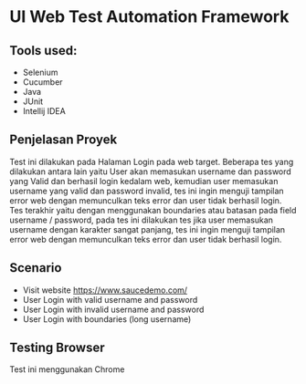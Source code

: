 # UI Web Test Automation Framework
## Tools used:
- Selenium
- Cucumber
- Java
- JUnit
- Intellij IDEA

## Penjelasan Proyek
Test ini dilakukan pada Halaman Login pada web target. Beberapa tes yang dilakukan antara lain yaitu User akan memasukan username dan password yang Valid dan berhasil login kedalam web, 
kemudian user memasukan username yang valid dan password invalid, tes ini ingin menguji tampilan error web dengan memunculkan teks error dan user tidak berhasil login. Tes terakhir yaitu
dengan menggunakan boundaries atau batasan pada field username / password, pada tes ini dilakukan tes jika user memasukan username dengan karakter sangat panjang, tes ini ingin menguji 
tampilan error web dengan memunculkan teks error dan user tidak berhasil login.

  
## Scenario
- Visit website https://www.saucedemo.com/
- User Login with valid username and password
- User Login with invalid username and password 
- User Login with boundaries (long username)

## Testing Browser
Test ini menggunakan Chrome
